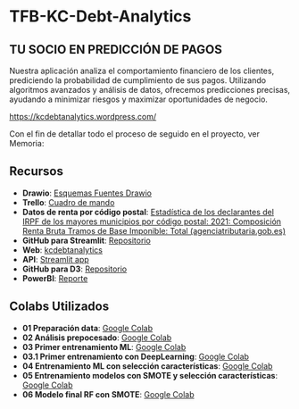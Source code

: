 # TFB-KC-Debt-Analytics

## TU SOCIO EN PREDICCIÓN DE PAGOS
Nuestra aplicación analiza el comportamiento financiero de los clientes, prediciendo la probabilidad de cumplimiento de sus pagos. Utilizando algoritmos avanzados y análisis de datos, ofrecemos predicciones precisas, ayudando a minimizar riesgos y maximizar oportunidades de negocio.

https://kcdebtanalytics.wordpress.com/

Con el fin de detallar todo el proceso de seguido en el proyecto, ver Memoria:


## Recursos

- **Drawio**: [ Esquemas Fuentes Drawio](https://drive.google.com/file/d/1LSmtbY_xIe9YjtdlHAXzYQLDMKecSxNb/view?usp=sharing)
- **Trello**: [Cuadro de mando](https://trello.com/b/TOVHEMBd/cuadro-de-mando)
- **Datos de renta por código postal**: [Estadística de los declarantes del IRPF de los mayores municipios por código postal: 2021: Composición Renta Bruta Tramos de Base Imponible: Total (agenciatributaria.gob.es)](https://agenciatributaria.gob.es/AEAT.sede/Inicio/_componentes_/_descarga_impuesto_/Renta_declarantes.zip)
- **GitHub para Streamlit**: [Repositorio](https://github.com/JGMFC/Streamlit)
- **Web**: [kcdebtanalytics](https://kcdebtanalytics.wordpress.com/)
- **API**: [Streamlit app](https://app-imjnrygri297w4gpblrwpm.streamlit.app/)
- **GitHub para D3**: [Repositorio](https://github.com/JGMFC/Burbujas)
- **PowerBI**: [Reporte]([https://app.powerbi.com/reportEmbed?reportId=51f9fcda-4e0f-4c3e-b432-5849fb9fd361&autoAuth=true&ctid=47556885-bfe6-4fef-bd77-2c9f940656ac](https://app.fabric.microsoft.com/view?r=eyJrIjoiZjAwMTQ4ZTQtZTE0NS00NzZiLWE0YzgtMjA3ZGZhYWE2YmExIiwidCI6IjQ3NTU2ODg1LWJmZTYtNGZlZi1iZDc3LTJjOWY5NDA2NTZhYyIsImMiOjl9))

## Colabs Utilizados

- **01 Preparación data**: [Google Colab](https://colab.research.google.com/drive/1vFwXIEXwddp44ihWXR-PyfXzeNztQdRV?usp=sharing)
- **02 Análisis prepocesado**: [Google Colab](https://colab.research.google.com/drive/1gfcdYGsWPS4Ka9JqIIjNPS6OEyzMeuVd?usp=sharing)
- **03 Primer entrenamiento ML**: [Google Colab](https://colab.research.google.com/drive/1gfcdYGsWPS4Ka9JqIIjNPS6OEyzMeuVd?usp=sharing)
- **03.1 Primer entrenamiento con DeepLearning**: [Google Colab](https://colab.research.google.com/drive/1VZ2pzTWplDy3Xt_lK-vU9VXFkBalCEgj?usp=sharing)
- **04 Entrenamiento ML con selección características**: [Google Colab](https://colab.research.google.com/drive/1tshYUHS11M6rRFMRDNYG9FzyHeWUzrwg?usp=sharing)
- **05 Entrenamiento modelos con SMOTE y selección características**: [Google Colab](https://colab.research.google.com/drive/1ihXiQawI3ghlnvl1kW_lwHuiqQYDi-mz?usp=sharing)
- **06 Modelo final RF con SMOTE**: [Google Colab](https://colab.research.google.com/drive/1SvKFBEueIXAwtbkUzOOFgSBntwobjSsi?usp=sharing)


